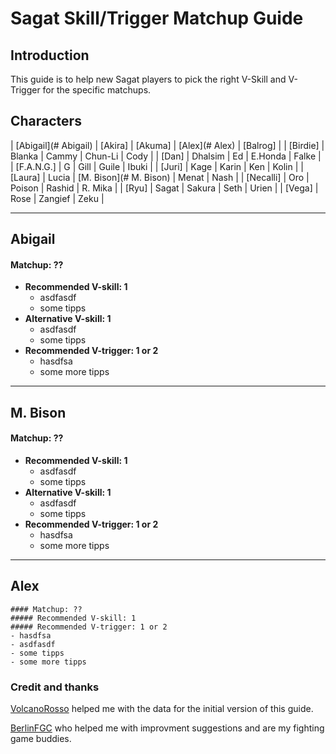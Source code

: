 
# Sagat Skill/Trigger Matchup Guide

## Introduction

This guide is to help new Sagat players to pick the right V-Skill and V-Trigger for the specific matchups. 

## Characters

| [Abigail](# Abigail) | [Akira] | [Akuma] | [Alex](# Alex) | [Balrog] |
| [Birdie] | Blanka | Cammy | Chun-Li | Cody |
| [Dan] | Dhalsim | Ed | E.Honda | Falke |
| [F.A.N.G.] | G | Gill | Guile | Ibuki |
| [Juri] | Kage | Karin | Ken | Kolin |
| [Laura] | Lucia | [M. Bison](# M. Bison) | Menat | Nash |
| [Necalli] | Oro | Poison | Rashid | R. Mika |
| [Ryu] | Sagat | Sakura | Seth | Urien |
| [Vega] | Rose | Zangief | Zeku |

---

## Abigail
#### Matchup: ??

+ **Recommended V-skill: 1** 
  - asdfasdf
  - some tipps
+ **Alternative V-skill: 1** 
  - asdfasdf
  - some tipps
+ **Recommended V-trigger: 1 or 2**
  - hasdfsa
  - some more tipps

---

## M. Bison
#### Matchup: ??

+ **Recommended V-skill: 1** 
  - asdfasdf
  - some tipps
+ **Alternative V-skill: 1** 
  - asdfasdf
  - some tipps
+ **Recommended V-trigger: 1 or 2**
  - hasdfsa
  - some more tipps

---

## Alex
```
#### Matchup: ??
##### Recommended V-skill: 1 
##### Recommended V-trigger: 1 or 2
- hasdfsa
- asdfasdf
- some tipps
- some more tipps
```

### Credit and thanks
[VolcanoRosso](https://www.twitch.tv/volcanorosso) helped me with the data for the initial version of this guide.

[BerlinFGC](http://berlinfgc.de/) who helped me with improvment suggestions and are my fighting game buddies.
